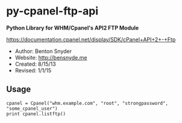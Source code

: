 py-cpanel-ftp-api
=================

**Python Library for WHM/Cpanel's API2 FTP Module**

https://documentation.cpanel.net/display/SDK/cPanel+API+2+-+Ftp

- Author: Benton Snyder
- Website: http://bensnyde.me
- Created: 8/15/13
- Revised: 1/1/15

Usage
---
```
cpanel = Cpanel("whm.example.com", "root", "strongpassword", "some_cpanel_user")
print cpanel.listftp()
```
